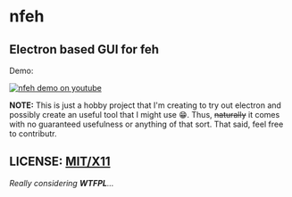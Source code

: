 # nfeh

Electron based GUI for feh
---
Demo:

[![nfeh demo on youtube](http://i.imgur.com/mK9wyPq.gif)](https://youtu.be/66BEoGxorXU)

**NOTE:** This is just a hobby project that I'm creating to try out electron and possibly create an useful tool that I might use :grin:.
Thus, ~~naturally~~ it comes with no guaranteed usefulness or anything of that sort. That said, feel free to contributr.

## LICENSE: [MIT/X11](https://opensource.org/licenses/MIT)
_Really considering **WTFPL**..._
